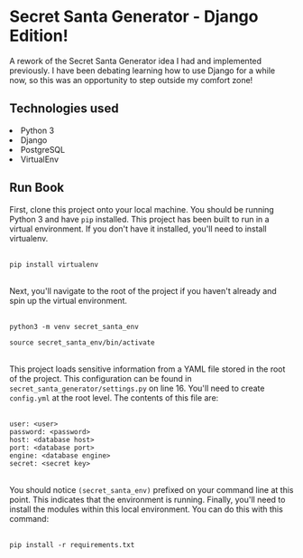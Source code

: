 <h1>Secret Santa Generator - Django Edition!</h1>

A rework of the Secret Santa Generator idea I had and implemented previously. I have been debating learning 
how to use Django for a while now, so this was an opportunity to step outside my comfort zone! 

<h2>Technologies used</h2>
  <li>Python 3</li>
  <li>Django</li> 
  <li>PostgreSQL</li>
  <li>VirtualEnv</li>

<h2>Run Book</h2>

First, clone this project onto your local machine. You should be running Python 3 and have `pip` installed. This project
has been built to run in a virtual environment. If you don't have it installed, you'll need to install virtualenv. <br><br>

`pip install virtualenv` <br><br>

Next, you'll navigate to the root of the project if you haven't already and spin up the virtual environment. <br><br>

`python3 -m venv secret_santa_env` <br>

`source secret_santa_env/bin/activate` <br><br>

This project loads sensitive information from a YAML file stored in the root of the project. This configuration can be found in 
`secret_santa_generator/settings.py` on line 16. You'll need to create `config.yml` at the root level. The contents of this file
are: <br><br>

```database: <your database name>
user: <user>
password: <password>
host: <database host>
port: <database port>
engine: <database engine>
secret: <secret key> 
``` 

<br>You should notice `(secret_santa_env)` prefixed on your command line at this point. This indicates that the environment is running. 
Finally, you'll need to install the modules within this local environment. You can do this with this command: <br><br>

`pip install -r requirements.txt` <br><br>
